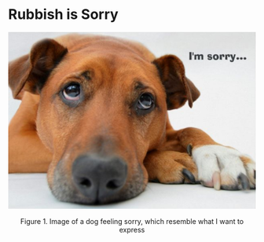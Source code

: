 # Rubbish is Sorry
    
<p align="center">
<img src="dog.png"/>  
</p>
<p align="center"> Figure 1. Image of a dog feeling sorry, which resemble what I want to express </p>
